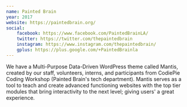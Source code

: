 ```yaml
---
name: Painted Brain
year: 2017
website: https://paintedbrain.org/
social:
    facebook: https://www.facebook.com/PaintedBrainLA/
    twitter: https://twitter.com/thepaintedbrain
    instagram: https://www.instagram.com/thepaintedbrain/
    gplus: https://plus.google.com/+PaintedBrainla
---
```


We have a Multi-Purpose Data-Driven WordPress theme called Mantis, created by our staff, volunteers, interns, and participants from CodiePie Coding Workshop (Painted Brain's tech department). Mantis serves as a tool to teach and create advanced functioning websites with the top tier modules that bring interactivity to the next level; giving users' a great experience.
